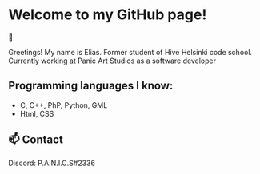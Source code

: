 # Welcome to my GitHub page!

:wave:

Greetings! My name is Elias. Former student of Hive Helsinki code school.  
Currently working at Panic Art Studios as a software developer

## Programming languages I know:
 * C, C++, PhP, Python, GML
 * Html, CSS
 
## 📫 Contact  
Discord: P.A.N.I.C.S#2336
